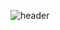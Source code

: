 ![header](https://capsule-render.vercel.app/api?type=waving&color=0BBBE4&text=Welcome!&fontColor=FFFFFF&fontSize=50&animation=fadeIn)


<!--
**Kim-Chheu/Kim-Chheu** is a ✨ _special_ ✨ repository because its `README.md` (this file) appears on your GitHub profile.

Here are some ideas to get you started:

- 🔭 I’m currently working on ...
- 🌱 I’m currently learning ...
- 👯 I’m looking to collaborate on ...
- 🤔 I’m looking for help with ...
- 💬 Ask me about ...
- 📫 How to reach me: ...
- 😄 Pronouns: ...
- ⚡ Fun fact: ...
-->
